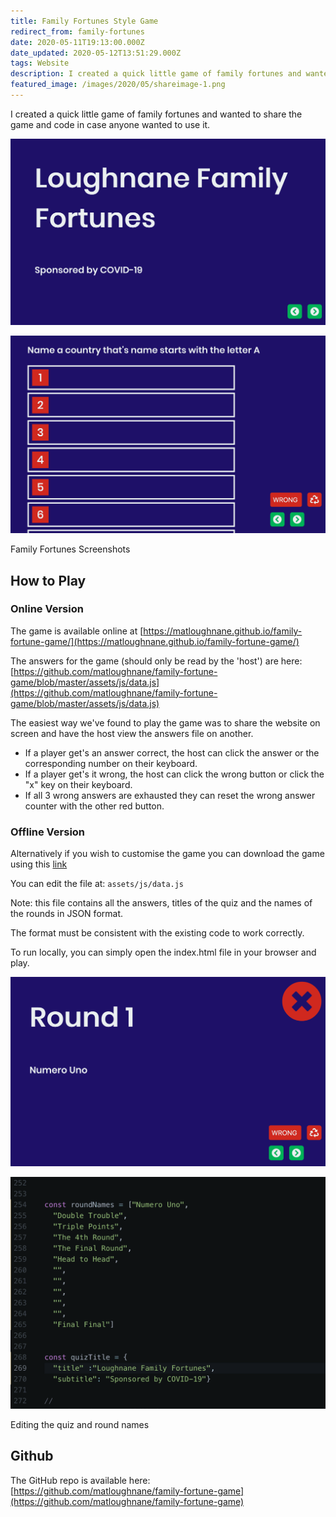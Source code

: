 ```yaml
---
title: Family Fortunes Style Game
redirect_from: family-fortunes
date: 2020-05-11T19:13:00.000Z
date_updated: 2020-05-12T13:51:29.000Z
tags: Website
description: I created a quick little game of family fortunes and wanted to share the game and code in case anyone wanted to use it.
featured_image: /images/2020/05/shareimage-1.png
---
```


I created a quick little game of family fortunes and wanted to share the game and code in case anyone wanted to use it.

![](/images/2020/05/Screenshot-2020-05-12-at-14.46.27.png)

![](/images/2020/05/Screenshot-2020-05-12-at-14.47.17.png)

Family Fortunes Screenshots
## How to Play

### Online Version

The game is available online at [https://matloughnane.github.io/family-fortune-game/](https://matloughnane.github.io/family-fortune-game/)

The answers for the game (should only be read by the 'host') are here: [https://github.com/matloughnane/family-fortune-game/blob/master/assets/js/data.js](https://github.com/matloughnane/family-fortune-game/blob/master/assets/js/data.js)

The easiest way we've found to play the game was to share the website on screen and have the host view the answers file on another.

- If a player get's an answer correct, the host can click the answer or the corresponding number on their keyboard.
- If a player get's it wrong, the host can click the wrong button or click the "x" key on their keyboard.
- If all 3 wrong answers are exhausted they can reset the wrong answer counter with the other red button.

### Offline Version

Alternatively if you wish to customise the game you can download the game using this [link](https://github.com/matloughnane/family-fortune-game/archive/master.zip)

You can edit the file at: `assets/js/data.js`

Note: this file contains all the answers, titles of the quiz and the names of the rounds in JSON format.

The format must be consistent with the existing code to work correctly.

To run locally, you can simply open the index.html file in your browser and play.

![](/images/2020/05/Screenshot-2020-05-12-at-14.46.41.png)

![](/images/2020/05/Screenshot-2020-05-12-at-14.50.16.png)

Editing the quiz and round names
## Github

The GitHub repo is available here: [https://github.com/matloughnane/family-fortune-game](https://github.com/matloughnane/family-fortune-game)
